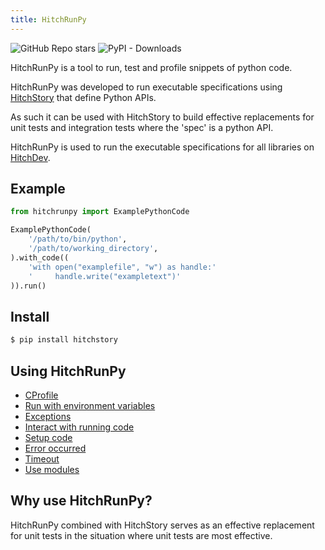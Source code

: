 ```yaml
---
title: HitchRunPy
---
```



<img alt="GitHub Repo stars" src="https://img.shields.io/github/stars/hitchdev/hitchrunpy?style=social"> 
<img alt="PyPI - Downloads" src="https://img.shields.io/pypi/dm/hitchrunpy">




HitchRunPy is a tool to run, test and profile snippets of python code.

HitchRunPy was developed to run executable specifications
using [HitchStory](https://hitchdev.com/hitchstory) that define
Python APIs.

As such it can be used with HitchStory to build effective replacements
for unit tests and integration tests where the 'spec' is a python API.

HitchRunPy is used to run the executable specifications for all libraries
on [HitchDev](https://hitchdev.com/).

## Example


```python
from hitchrunpy import ExamplePythonCode

ExamplePythonCode(
    '/path/to/bin/python',
    '/path/to/working_directory',
).with_code((
    'with open("examplefile", "w") as handle:'
    '     handle.write("exampletext")'
)).run()
```


## Install

```sh
$ pip install hitchstory
```

## Using HitchRunPy

- [CProfile](using/alpha/cprofile)
- [Run with environment variables](using/alpha/environment-vars)
- [Exceptions](using/alpha/exceptions)
- [Interact with running code](using/alpha/interact-with-running-code)
- [Setup code](using/alpha/setup-code)
- [Error occurred](using/alpha/syntax-errors)
- [Timeout](using/alpha/timeout)
- [Use modules](using/alpha/variables)



## Why use HitchRunPy?

HitchRunPy combined with HitchStory serves as an effective replacement for unit tests
in the situation where unit tests are most effective.